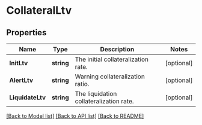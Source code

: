 # CollateralLtv

## Properties

Name | Type | Description | Notes
------------ | ------------- | ------------- | -------------
**InitLtv** | **string** | The initial collateralization rate. | [optional] 
**AlertLtv** | **string** | Warning collateralization ratio. | [optional] 
**LiquidateLtv** | **string** | The liquidation collateralization rate. | [optional] 

[[Back to Model list]](../README.md#documentation-for-models) [[Back to API list]](../README.md#documentation-for-api-endpoints) [[Back to README]](../README.md)


